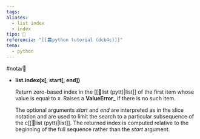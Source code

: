 ```yaml
---
tags: 
aliases:
  - list index
  - index
tipo: 📑
referencia: "[[🏛️python tutorial (dcb4c)]]"
tema:
  - python
---
```


#nota/📑

-  __list.index(x\[, start\[, end\])__

	Return zero-based index in the [[📑list (pytt)|list]] of the first item whose value is equal to _x_. Raises a __ValueError___ if there is no such item.

	The optional arguments _start_ and _end_ are interpreted as in the slice notation and are used to limit the search to a particular subsequence of the c[[📑list (pytt)|list]]. The returned index is computed relative to the beginning of the full sequence rather than the _start_ argument.

 
 
